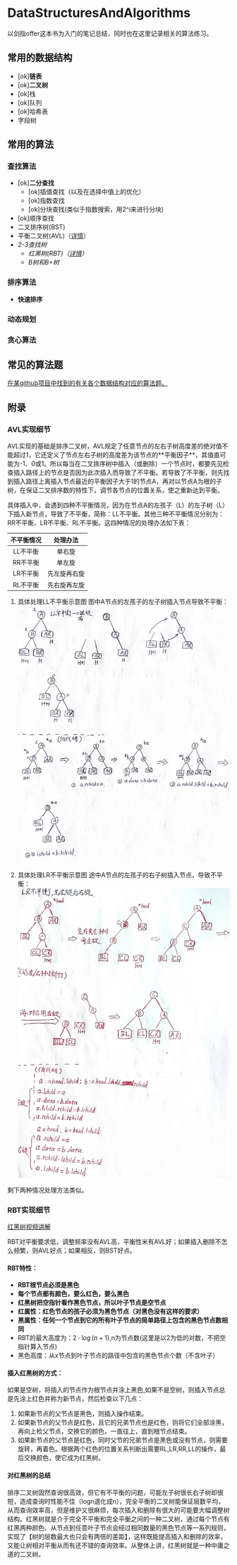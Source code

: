# DataStructuresAndAlgorithms
以剑指offer这本书为入门的笔记总结，同时也在这里记录相关的算法练习。
## 常用的数据结构
* [ok]**链表**
* [ok]**二叉树**
* [ok]栈
* [ok]队列
* [ok]哈希表
* 字段树
  
## 常用的算法
### 查找算法
* [ok]**二分查找**
  * [ok]插值查找（以及在选择中值上的优化）
  * [ok]指数查找
  * [ok]分块查找(类似于指数搜索，用2^i来进行分块)
* [ok]顺序查找
* 二叉排序树(BST)
* 平衡二叉树(AVL)（[详情](#1)）
* *2-3查找树*
  * *红黑树(RBT)（[详情](#2)）* 
  * *B树和B+树*
### 排序算法
  * **快速排序**
### 动态规划
### 贪心算法

## 常见的算法题

[在某github项目中找到的有关各个数据结构对应的算法题。](/leetcode.md)


## 附录
### AVL实现细节
<div id="1">
AVL实现的基础是排序二叉树，AVL规定了任意节点的左右子树高度差的绝对值不能超过1，它还定义了节点左右子树的高度差为该节点的**平衡因子**，其值直可能为-1、0或1。所以每当在二叉排序树中插入（或删除）一个节点时，都要先见检查插入路径上的节点是否因为此次插入而导致了不平衡。若导致了不平衡，则先找到插入路径上离插入节点最近的平衡因子大于1的节点A，再对以节点A为根的子树，在保证二叉排序数的特性下，调节各节点的位置关系，使之重新达到平衡。

具体插入中，会遇到四种不平衡情况，因为在节点A的左孩子（L）的左子树（L）下插入新节点，导致了不平衡，简称：LL不平衡。其他三种不平衡情况分别为：RR不平衡、LR不平衡、RL不平衡。这四种情况的处理办法如下表：

|  不平衡情况   | 处理办法  |
|  :----:  | :----:  |
| LL不平衡  | 单右旋 |
| RR不平衡  | 单左旋 |
| LR不平衡  | 先左旋再右旋 |
| RL不平衡  | 先右旋再左旋 |

1. 具体处理LL不平衡示意图
图中A节点的左孩子的左子树插入节点导致不平衡：
![具体处理LL不平衡示意图](/resources/LL_detail.png)

2. 具体处理LR不平衡示意图
途中A节点的左孩子的右子树插入节点，导致不平衡：
![具体处理LR不平衡示意图](resources/LR_detail.png)

剩下两种情况处理方法类似。

### RBT实现细节
<div id="2">

[红黑树视频讲解](https://www.bilibili.com/video/BV1Tb4y197Fe?from=search&seid=15067212647568877441&spm_id_from=333.337.0.0)

RBT对平衡要求低，调整频率没有AVL高，平衡性米有AVL好；如果插入删除不怎么频繁，则AVL好点；如果相反，则BST好点。
#### **RBT特性：**

* **RBT根节点必须是黑色**
* **每个节点都有颜色，要么红色，要么黑色**
* **红黑树把空指针看作黑色节点，所以叶子节点是空节点**
* **红属性：红色节点的孩子必须为黑色节点（对黑色没有这样的要求）**
* **黑属性：任何一个节点到它的所有叶子节点的简单路径上包含的黑色节点数相同**
* RBT的最大高度为：$2\cdot\log(n+1)$,n为节点数(这里是以2为低的对数，不把空指针算入节点)
* 黑色高度：从x节点到叶子节点的路径中包含的黑色节点个数（不含叶子）

#### 插入红黑树的方式：
如果是空树，将插入的节点作为根节点并涂上黑色,如果不是空树，则插入节点总是先涂上红色并称为新节点，然后检查以下几点：
  1. 如果新节点的父节点是黑色，则插入操作结束。
  2. 如果新节点的父节点是红色，且它的兄弟节点也是红色，则将它们全部涂黑，再向上检父节点，交换它的颜色，一直往上，直到根节点结束。
  3. 如果新节点的父节点是红色，同时父节的兄弟节点是黑色或没有节点，则需要旋转，再着色。根据两个红色的位置关系判断出需要RL,LR,RR,LL的操作，最后交换颜色，使它成为红黑树。

 
#### 对红黑树的总结
排序二叉树固然查询很高效，但它有不平衡的问题，可能左子树很长右子树却很短，造成查询时性能不佳（logn退化成n），完全平衡的二叉树能保证层数平均，从而查询效率高，但是维护又很麻烦，每次插入和删除有很大的可能要大幅调整树结构。红黑树就是介于完全不平衡和完全平衡之间的一种二叉树，通过每个节点有红黑两种颜色、从节点到任意叶子节点会经过相同数量的黑色节点等一系列规则，实现了【树的层数最大也只会有两倍的差距】，这样既能提高插入和删除的效率，又能让树相对平衡从而有还不错的查询效率。从整体上讲，红黑树就是一种中庸之道的二叉树。